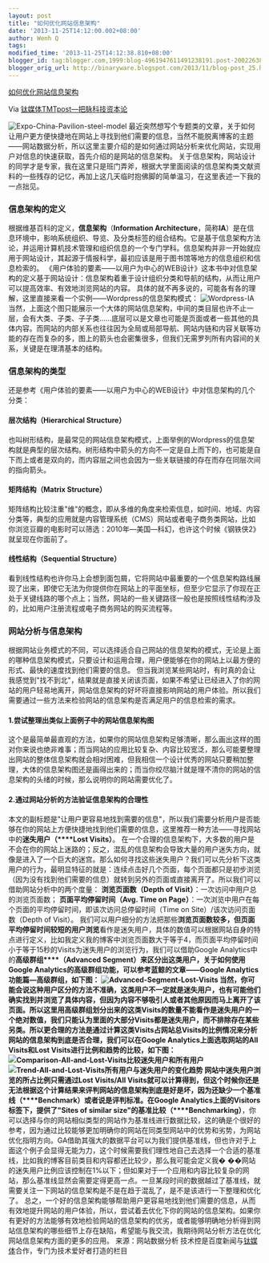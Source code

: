 ```yaml
---
layout: post
title: "如何优化网站信息架构"
date: '2013-11-25T14:12:00.002+08:00'
author: Wenh Q
tags:
modified_time: '2013-11-25T14:12:38.810+08:00'
blogger_id: tag:blogger.com,1999:blog-4961947611491238191.post-2002263846342142360
blogger_orig_url: http://binaryware.blogspot.com/2013/11/blog-post_25.html
---
```


[如何优化网站信息架构](http://www.tmtpost.com/78420.html)

Via [钛媒体TMTpost—把脉科技资本论](http://www.tmtpost.com/)

![Expo-China-Pavilion-steel-model](http://www.tmtpost.com/wp-content/uploads/2013/11/138476771133.png "Expo-China-Pavilion-steel-model")
最近突然想写个专题类的文章，关于如何让用户更方便快捷地在网站上寻找到他们需要的信息，当然不能脱离博客的主题——网站数据分析，所以这里主要介绍的是如何通过网站分析来优化网站，实现用户对信息的快速获取，首先介绍的是网站的信息架构。
关于信息架构，网站设计的同学才是专家，我在这里只是班门弄斧，根据大学里面阅读的信息架构类文献资料的一些残存的记忆，再加上这几天临时抱佛脚的简单温习，在这里表述一下我的一点拙见。

### 信息架构的定义

根据维基百科的定义，**信息架构**（**Information
Architecture**，简称**IA**）是在信息环境中，影响系统组织、导览、及分类标签的组合结构。它是基于信息架构方法论，并运用计算机技术管理和组织信息的一个专门学科。信息架构并非一开始就应用于网站设计，其起源于情报科学，最初应该是用于图书馆等地方的信息组织和信息检索的。
《用户体验的要素——以用户为中心的WEB设计》这本书中对信息架构的定义基于网站设计：信息架构着重于设计组织分类和导航的结构，从而让用户可以提高效率、有效地浏览网站的内容。
具体的就不再多说的，可能各有各的理解，这里直接来看一个实例——Wordpress的信息架构模式：
![Wordpress-IA](http://www.tmtpost.com/wp-content/uploads/2013/11/138476776336.png "Wordpress-IA")
当然，上面这个图只能展示一个大体的网站信息架构，中间的类目层也许不止一层，会有大类、子类、子子类……底层可以是文章也可能是页面或者一些其他的具体内容。而网站的内部关系也往往因为全局或局部导航、网站内链和内容关联等功能的存在而复杂的多，图上的箭头也会密集很多，但我们无需罗列所有内容间的关系，关键是在理清基本的结构。

### 信息架构的类型

还是参考《用户体验的要素——以用户为中心的WEB设计》中对信息架构的几个分类：

#### 层次结构（Hierarchical Structure）

也叫树形结构，是最常见的网站信息架构模式，上面举例的Wordpress的信息架构就是典型的层次结构。树形结构中箭头的方向不一定是自上而下的，也可能是自下而上或者是双向的，而内容层之间也会因为一些关联链接的存在而存在同层次间的指向箭头。

#### 矩阵结构（Matrix Structure）

矩阵结构比较注重"维"的概念，即从多维的角度来检索信息，如时间、地域、内容分类等，典型的应用就是内容管理系统（CMS）网站或者电子商务类网站，比如你浏览豆瓣的电影时可以筛选：2010年—美国—科幻，也许这个时候《钢铁侠2》就呈现在你面前了。

#### 线性结构（Sequential Structure）

看到线性结构也许你马上会想到面包屑，它将网站中最重要的一个信息架构路线展现了出来，即使它无法为你提供你在网站上的平面坐标，但至少它显示了你现在正处于关键线路的哪个点上；当然，网站的一些关键路径一般也是按照线性结构涉及的，比如用户注册流程或电子商务网站的购买流程等。

### 网站分析与信息架构

根据网站业务模式的不同，可以选择适合自己网站的信息架构的模式，无论是上面的哪种信息架构模式，只要设计和运用合理，用户便能够在你的网站上以最方便的形式、最快的速度找到他们需要的信息。
但当我浏览某些网站时，有时真的会让我感觉到"找不到北"，结果就是直接关闭该页面，如果不希望让已经进入了你的网站的用户轻易地离开，网站信息架构的好坏将直接影响网站的用户体验。所以我们需要通过一些方法来检验网站的信息架构是否满足用户的信息检索的需求。

#### 1.尝试整理出类似上面例子中的网站信息架构图

这个是最简单最直观的方法，如果你的网站信息架构足够清晰，那么画出这样的图对你来说也绝非难事；而当网站的应用比较复杂、内容比较宽泛，那么可能要整理出网站的整体信息架构就会相对困难，但我相信一个设计优秀的网站只要稍加整理，大体的信息架构图还是画得出来的；而当你绞尽脑汁就是理不清你的网站的信息架构的头绪的时候，那么说明你的网站需要优化了。

#### 2.通过网站分析的方法验证信息架构的合理性

本文的副标题是"让用户更容易地找到需要的信息"，所以我们需要分析用户是否能够在你的网站上方便快捷地找到他们需要的信息，这里推荐一种方法——寻找网站中的**迷失用户（****Lost
Visits）**。
在一个合理的信息架构下，大多数的用户是不会在你的网站上迷路的；反之，混乱的信息架构会导致大量的用户迷失方向，就像是进入了一个巨大的迷宫。那么如何寻找这些迷失用户？我们可以先分析下这类用户的行为，最明显特征的就是：连续点击好几个页面，每个页面都只是初步浏览（因为没有找到他们需要的信息）就转到另外的页面或直接离开了。所以我们可以借助网站分析中的两个度量：
**浏览页面数（Depth of Visit）**：一次访问中用户总的浏览页面数；
**页面平均停留时间（Avg. Time on
Page）**：一次浏览中用户在每个页面的平均停留时间，即该次访问总停留时间（Time
on Site）/该次访问页面数（Depth of Visit）。
我们可以用户细分的方法把那些**浏览页面数较多，但页面平均停留时间较短的用户浏览**看作是迷失用户，具体的数值可以根据网站自身的特点进行定义，比如我定义我的博客中浏览页面数大于等于4，而页面平均停留时间小于等于15秒的Visits为迷失用户的浏览行为，我们可以借助Google
Analytics中的**高级群组****（Advanced
Segment）**来区分出这类用户，关于如何使用Google
Analytics的高级群组功能，可以参考蓝鲸的文章——Google
Analytics功能篇—高级群组，如下图：
![Advanced-Segment-Lost-Visits](http://www.tmtpost.com/wp-content/uploads/2013/11/138476780199.png "Advanced-Segment-Lost-Visits")
当然，你可能会说这种用户区分的方法不准确，这类用户不一定就是迷失用户，也有可能他们确实找到并浏览了具体内容，但因为内容不够吸引人或者其他原因而马上离开了该页面。所以这里用高级群组划分出来的这类Visits的数量不能看作是迷失用户的一个绝对数值，我们只能认为里面的大部分Visits都是迷失用户，而不排除存在某些另类。所以更合理的方法是通过计算这类Visits占网站总Visits的比例情况来分析网站的信息架构到底是否合理，我们可以在Google
Analytics上面选取网站的All Visits和Lost
Visits进行比例和趋势的比较，如下图：
![Comparison-All-and-Lost-Visits比较迷失用户和所有用户](http://www.tmtpost.com/wp-content/uploads/2013/11/138476785659.png "比较迷失用户和所有用户")
![Trend-All-and-Lost-Visits所有用户与迷失用户的变化趋势](http://www.tmtpost.com/wp-content/uploads/2013/11/138476789781.png "所有用户与迷失用户的变化趋势")
网站中迷失用户浏览的所占比例只需通过Lost Visits/All
Visits就可以计算得到，但这个时候你还是无法根据这个计算结果来评判网站的信息架构到底是好是坏，因为还缺少一个**基准线（****Benchmark）**或者说是评判标准。在Google
Analytics上面的Visitors标签下，提供了"Sites of similar
size"的**基准比较（****Benchmarking）**，你可以选择与你的网站相似类型的网站作为基准线进行数据比较，这的确是个很好的参考，因为通过比较能够更加明确你的网站在同类型网站中的优势和劣势，为网站优化指明方向。GA借助其强大的数据平台可以为我们提供基准线，但也许对于上面这个例子会显得无能为力，这个时候需要我们理性地自己去选择一个合适的基准线，比如我的博客目前类目和内容都还比较少，那么我可能会定义我�
��网站的迷失用户比例应该控制在1%以下；但如果对于一个应用和内容比较复杂的网站，那么基准线显然会需要定得更高一点。一旦某段时间的数据越过了基准线，就需要关注一下网站的信息架构是不是在趋于混乱了，是不是该进行一下整理和优化了。
总之，一个好的信息架构能够帮助用户更容易地找到他们需要的信息，从而有效地提升网站的用户体验，所以，尝试着去优化下你的网站的信息架构。如果你有更好的方法能够有效地检验网站的信息架构的优劣，或者能够明确地分析得到网站信息架构的哪些细节上存在缺陷，希望能与我交流，我期待网站分析方法在优化网站信息架构方面的更多的应用。
来源：网站数据分析
技术控是百度新闻与[钛媒体](http://www.tmtpost.com/ "钛媒体")合作，专门为技术爱好者打造的栏目
